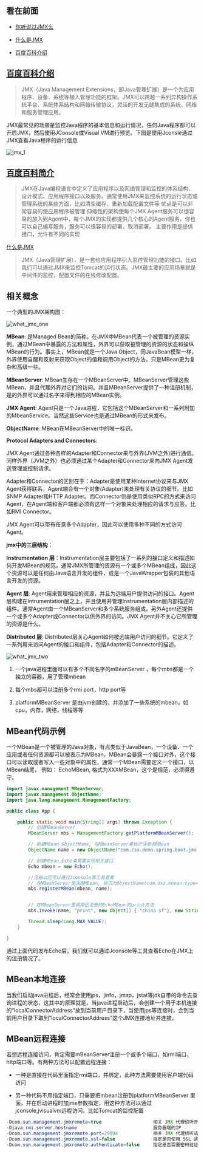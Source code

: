 看在前面
------

* <a href="https://www.cnblogs.com/54chensongxia/p/11703822.html">你听说过JMX么</a>

* <a href="https://zhidao.baidu.com/question/1881747821256634788.html">什么是JMX</a>

* <a href="https://baike.baidu.com/item/JMX/2829357?fr=aladdin">百度百科介绍</a>


<a href="https://baike.baidu.com/item/JMX/2829357?fr=aladdin">百度百科介绍</a>
------

> JMX（Java Management Extensions，即Java管理扩展）是一个为应用程序、设备、系统等植入管理功能的框架。JMX可以跨越一系列异构操作系统平台、系统体系结构和网络传输协议，灵活的开发无缝集成的系统、网络和服务管理应用。

JMX最常见的场景是监控Java程序的基本信息和运行情况，任何Java程序都可以开启JMX，然后使用JConsole或Visual VM进行预览。下图是使用Jconsle通过JMX查看Java程序的运行信息

![jmx_1](https://github.com/DemoTransfer/Java-Guide/blob/master/java/JMX/picture/jmx_1.png)

<a href="https://baike.baidu.com/item/JMX/2829357?fr=aladdin">百度百科简介</a>
------

> JMX在Java编程语言中定义了应用程序以及网络管理和监控的体系结构、设计模式、应用程序接口以及服务。通常使用JMX来监控系统的运行状态或管理系统的某些方面，比如清空缓存、重新加载配置文件等
优点是可以非常容易的使应用程序被管理
伸缩性的架构使每个JMX Agent服务可以很容易的放入到Agent中，每个JMX的实现都提供几个核心的Agent服务，你也可以自己编写服务，服务可以很容易的部署，取消部署。
主要作用是提供接口，允许有不同的实现

<a href="https://www.cnblogs.com/54chensongxia/p/11703822.html">什么是JMX</a>

> JMX（Java管理扩展），是一套给应用程序引入监控管理功能的接口。比如我们可以通过JMX来监控Tomcat的运行状态。JMX最主要的应用场景就是中间件的监控，配置文件的在线修改配置。

相关概念
------

一个典型的JMX架构图：

![what_jmx_one](https://github.com/DemoTransfer/MUYI/blob/master/java/JMX/picture/WHAT_jmX_ONE.png)

**MBean**: 是Managed Bean的简称。在JMX中MBean代表一个被管理的资源实例，通过MBean中暴露的方法和属性，外界可以获取被管理的资源的状态和操纵MBean的行为。事实上，MBean就是一个Java Object，同JavaBean模型一样，外界使用自醒和反射来获取Object的值和调用Object的方法，只是MBean更为复杂和高级一些。

**MBeanServer**: MBean生存在一个MBeanServer中。MBeanServer管理这些MBean，并且代理外界对它们的访问。并且MBeanServer提供了一种注册机制，是的外界可以通过名字来得到相应的MBean实例。

**JMX Agent**: Agent只是一个Java进程，它包括这个MBeanServer和一系列附加的MbeanService。当然这些Service也是通过MBean的形式来发布。

**ObjectName**: MBean在MBeanServer中的唯一标识。

**Protocol Adapters and Connectors**: 

JMX Agent通过各种各样的Adapter和Connector来与外界(JVM之外)进行通信。同样外界（JVM之外）也必须通过某个Adapter和Connector来向JMX Agent发送管理或控制请求。

Adapter和Connector的区别在于：Adapter是使用某种Internet协议来与JMX Agent获得联系，Agent端会有一个对象(Adapter)来处理有关协议的细节。比如SNMP Adapter和HTTP Adapter。而Connector则是使用类似RPC的方式来访问Agent，在Agent端和客户端都必须有这样一个对象来处理相应的请求与应答。比如RMI Connector。

JMX Agent可以带有任意多个Adapter，因此可以使用多种不同的方式访问Agent。

**jmx中的三层结构**：

**Instrumentation 层**：Instrumentation层主要包括了一系列的接口定义和描述如何开发MBean的规范。通常JMX所管理的资源有一个或多个MBean组成，因此这个资源可以是任何由Java语言开发的组件，或是一个JavaWrapper包装的其他语言开发的资源。

**Agent 层**: Agent用来管理相应的资源，并且为远端用户提供访问的接口。Agent层构建在Intrumentation层之上，并且使用并管理Instrumentation层内部描述的组件。通常Agent由一个MBeanServer和多个系统服务组成。另外Agent还提供一个或多个Adapter或Connector以供外界的访问。JMX Agent并不关心它所管理的资源是什么。

**Distributed 层**: Distributed层关心Agent如何被远端用户访问的细节。它定义了一系列用来访问Agent的接口和组件，包括Adapter和Connector的描述。

![what_jmx_two](https://github.com/DemoTransfer/MUYI/blob/master/java/JMX/picture/WHAT_JMX_TWO.png)

1. 一个java进程里面可以有多个不同名字的mBeanServer ，每个mbs都是一个独立的容器，用了管理mbean

2. 每个mbs都可以注册多个rmi port，http port等

3. platformMBeanServer 是由jvm创建的，并添加了一些系统的mbean，如cpu，内存，网络，线程等等

MBean代码示例
------

一个MBean是一个被管理的Java对象，有点类似于JavaBean，一个设备、一个应用或者任何资源都可以被表示为MBean，MBean会暴露一个接口对外，这个接口可以读取或者写入一些对象中的属性，通常一个MBean需要定义一个接口，以MBean结尾， 例如： EchoMBean, 格式为XXXMBean，这个是规范，必须得遵守。

```java
import javax.management.MBeanServer;
import javax.management.ObjectName;
import java.lang.management.ManagementFactory;

public class App {

    public static void main(String[] args) throws Exception {
        // 创建MBeanServer
        MBeanServer mbs = ManagementFactory.getPlatformMBeanServer();

        // 新建MBean ObjectName, 在MBeanServer里标识注册的MBean
        ObjectName name = new ObjectName("com.csx.demo.spring.boot.jmx.mbean:type=Echo");

        // 创建MBean,Echo类需要实现相关接口
        Echo mbean = new Echo();

        //注册以后可以通过Jconsole等工具查看
        // 在MBeanServer里注册MBean, 标识为ObjectName(com.dxz.mbean:type=Echo)
        mbs.registerMBean(mbean, name);


        // 在MBeanServer里调用已注册的EchoMBean的print方法
        mbs.invoke(name, "print", new Object[] { "china sf"}, new String[] {"java.lang.String"});

        Thread.sleep(Long.MAX_VALUE);
    }

}
```

通过上面代码发布Echo后，我们就可以通过Jconsole等工具查看Echo在JMX上的注册情况了。

MBean本地连接
------

当我们启动java进程后，经常会使用jps，jinfo，jmap，jstat等jdk自带的命令去查询进程的状态，这其中的原理就是，当java进程启动后，会创建一个用于本机连接的“localConnectorAddress”放到当前用户目录下，当使用jps等连接时，会到当前用户目录下取到“localConnectorAddress”这个JMX连接地址并连接。

MBean远程连接
------

若想远程连接访问，肯定需要mBeanServer注册一个或多个端口，如rmi端口，http端口等。有两种方法可以配置远程连接：

* 一种是直接在代码里面指定rmi端口，并绑定，此种方法需要使用客户端代码访问

* 另一种代码不用指定端口，只需要把mbean注册到platformMBeanServer 里面，并在启动进程时加jmx参数指定，用这种方法可以通过jconsole,jvisualvm远程访问。比如Tomcat的监控配置

```java
-Dcom.sun.management.jmxremote=true                   相关 JMX 代理侦听开关
-Djava.rmi.server.hostname                            服务器端的IP
-Dcom.sun.management.jmxremote.port=29094             相关 JMX 代理侦听请求的端口
-Dcom.sun.management.jmxremote.ssl=false              指定是否使用 SSL 通讯
-Dcom.sun.management.jmxremote.authenticate=false     指定是否需要密码验证
```
